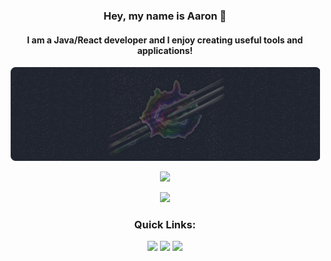 <h3 align="center"><strong>Hey, my name is Aaron 👋</strong></h3>
<h4 align="center"><strong>I am a Java/React developer and I enjoy creating useful tools and applications!</strong>
</h4>
<p align="center">
<img src="https://raw.githubusercontent.com/prathercc/prathercc/main/banner.png">
</p>
<p align="center">
<img src="https://github-readme-stats.vercel.app/api?username=prathercc&count_private=true&theme=ayu-mirage&include_all_commits=true&show_icons=true&hide=stars,contribs&hide_border=true">
</p>
<p align="center">
<img src="https://github-readme-streak-stats.herokuapp.com?user=prathercc&theme=ayu-mirage&date_format=M%20j%5B%2C%20Y%5D&border=DD272700" >
</p>
<h3 align="center"><strong>Quick Links:</strong></h3>
 <p align="center">
<a href="https://github.com/prathercc/mavtion/raw/main/mavtion.jar"><img src="https://img.shields.io/badge/Mavtion.jar-Download-purple.svg?style=plastic&logo=java"></a>
<a href="https://github.com/prathercc/discrub/raw/development/Discrub.jar"><img src="https://img.shields.io/badge/Discrub.jar-Download-blue.svg?style=plastic&logo=java"></a>
<a href="https://github.com/prathercc/Click-Servant/raw/Development/Click-Servant.exe"><img src="https://img.shields.io/badge/Click Servant.exe-Download-red.svg?style=plastic&logo=.NET"></a>
</p>


